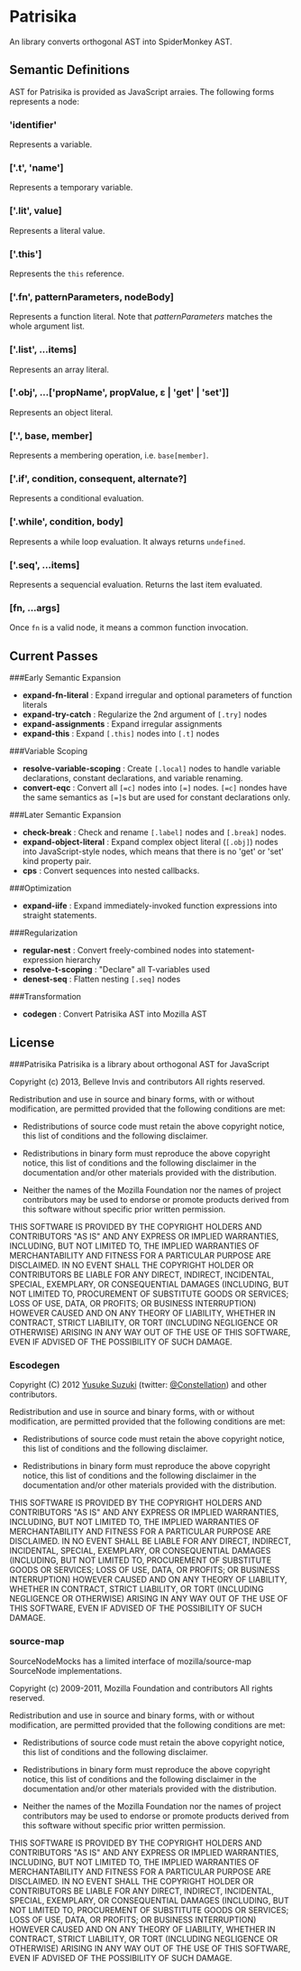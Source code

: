 Patrisika
===================================

An library converts orthogonal AST into SpiderMonkey AST.

Semantic Definitions
-----------------------------------
AST for Patrisika is provided as JavaScript arraies. The following forms represents a node:

### 'identifier'
Represents a variable.
### ['.t', 'name']
Represents a temporary variable.
### ['.lit', value]
Represents a literal value.
### ['.this']
Represents the `this` reference.
### ['.fn', patternParameters, nodeBody]
Represents a function literal. Note that *patternParameters* matches the whole argument list.
### ['.list', ...items]
Represents an array literal.
### ['.obj', ...['propName', propValue, ε | 'get' | 'set']]
Represents an object literal.
### ['.', base, member]
Represents a membering operation, i.e. `base[member]`.
### ['.if', condition, consequent, alternate?]
Represents a conditional evaluation.
### ['.while', condition, body]
Represents a while loop evaluation. It always returns `undefined`.
### ['.seq', ...items]
Represents a sequencial evaluation. Returns the last item evaluated.
### [fn, ...args]
Once `fn` is a valid node, it means a common function invocation.

Current Passes
-----------------------------------

###Early Semantic Expansion
- **expand-fn-literal** : Expand irregular and optional parameters of function literals
- **expand-try-catch** : Regularize the 2nd argument of `[.try]` nodes
- **expand-assignments** : Expand irregular assignments
- **expand-this** : Expand `[.this]` nodes into `[.t]` nodes

###Variable Scoping
- **resolve-variable-scoping** : Create `[.local]` nodes to handle variable declarations, constant declarations, and variable renaming.
- **convert-eqc** : Convert all `[=c]` nodes into `[=]` nodes. `[=c]` nondes have the same semantics as `[=]`s but are used for constant declarations only.

###Later Semantic Expansion
- **check-break** : Check and rename `[.label]` nodes and `[.break]` nodes.
- **expand-object-literal** : Expand complex object literal (`[.obj]`) nodes into JavaScript-style nodes, which means that there is no 'get' or 'set' kind property pair.
- **cps** : Convert sequences into nested callbacks.

###Optimization
- **expand-iife** : Expand immediately-invoked function expressions into straight statements.

###Regularization

- **regular-nest** : Convert freely-combined nodes into statement-expression hierarchy
- **resolve-t-scoping** : "Declare" all T-variables used
- **denest-seq** : Flatten nesting `[.seq]` nodes

###Transformation
- **codegen** : Convert Patrisika AST into Mozilla AST

License
-----------------------------------
###Patrisika
Patrisika is a library about orthogonal AST for JavaScript

Copyright (c) 2013, Belleve Invis and contributors
All rights reserved.

Redistribution and use in source and binary forms, with or without
modification, are permitted provided that the following conditions are met:

* Redistributions of source code must retain the above copyright notice, this
  list of conditions and the following disclaimer.

* Redistributions in binary form must reproduce the above copyright notice,
  this list of conditions and the following disclaimer in the documentation
  and/or other materials provided with the distribution.

* Neither the names of the Mozilla Foundation nor the names of project
  contributors may be used to endorse or promote products derived from this
  software without specific prior written permission.

THIS SOFTWARE IS PROVIDED BY THE COPYRIGHT HOLDERS AND CONTRIBUTORS "AS IS" AND
ANY EXPRESS OR IMPLIED WARRANTIES, INCLUDING, BUT NOT LIMITED TO, THE IMPLIED
WARRANTIES OF MERCHANTABILITY AND FITNESS FOR A PARTICULAR PURPOSE ARE
DISCLAIMED. IN NO EVENT SHALL THE COPYRIGHT HOLDER OR CONTRIBUTORS BE LIABLE
FOR ANY DIRECT, INDIRECT, INCIDENTAL, SPECIAL, EXEMPLARY, OR CONSEQUENTIAL
DAMAGES (INCLUDING, BUT NOT LIMITED TO, PROCUREMENT OF SUBSTITUTE GOODS OR
SERVICES; LOSS OF USE, DATA, OR PROFITS; OR BUSINESS INTERRUPTION) HOWEVER
CAUSED AND ON ANY THEORY OF LIABILITY, WHETHER IN CONTRACT, STRICT LIABILITY,
OR TORT (INCLUDING NEGLIGENCE OR OTHERWISE) ARISING IN ANY WAY OUT OF THE USE
OF THIS SOFTWARE, EVEN IF ADVISED OF THE POSSIBILITY OF SUCH DAMAGE.
### Escodegen

Copyright (C) 2012 [Yusuke Suzuki](http://github.com/Constellation)
 (twitter: [@Constellation](http://twitter.com/Constellation)) and other contributors.

Redistribution and use in source and binary forms, with or without
modification, are permitted provided that the following conditions are met:

  * Redistributions of source code must retain the above copyright
    notice, this list of conditions and the following disclaimer.

  * Redistributions in binary form must reproduce the above copyright
    notice, this list of conditions and the following disclaimer in the
    documentation and/or other materials provided with the distribution.

THIS SOFTWARE IS PROVIDED BY THE COPYRIGHT HOLDERS AND CONTRIBUTORS "AS IS"
AND ANY EXPRESS OR IMPLIED WARRANTIES, INCLUDING, BUT NOT LIMITED TO, THE
IMPLIED WARRANTIES OF MERCHANTABILITY AND FITNESS FOR A PARTICULAR PURPOSE
ARE DISCLAIMED. IN NO EVENT SHALL <COPYRIGHT HOLDER> BE LIABLE FOR ANY
DIRECT, INDIRECT, INCIDENTAL, SPECIAL, EXEMPLARY, OR CONSEQUENTIAL DAMAGES
(INCLUDING, BUT NOT LIMITED TO, PROCUREMENT OF SUBSTITUTE GOODS OR SERVICES;
LOSS OF USE, DATA, OR PROFITS; OR BUSINESS INTERRUPTION) HOWEVER CAUSED AND
ON ANY THEORY OF LIABILITY, WHETHER IN CONTRACT, STRICT LIABILITY, OR TORT
(INCLUDING NEGLIGENCE OR OTHERWISE) ARISING IN ANY WAY OUT OF THE USE OF
THIS SOFTWARE, EVEN IF ADVISED OF THE POSSIBILITY OF SUCH DAMAGE.

### source-map

SourceNodeMocks has a limited interface of mozilla/source-map SourceNode implementations.

Copyright (c) 2009-2011, Mozilla Foundation and contributors
All rights reserved.

Redistribution and use in source and binary forms, with or without
modification, are permitted provided that the following conditions are met:

* Redistributions of source code must retain the above copyright notice, this
  list of conditions and the following disclaimer.

* Redistributions in binary form must reproduce the above copyright notice,
  this list of conditions and the following disclaimer in the documentation
  and/or other materials provided with the distribution.

* Neither the names of the Mozilla Foundation nor the names of project
  contributors may be used to endorse or promote products derived from this
  software without specific prior written permission.

THIS SOFTWARE IS PROVIDED BY THE COPYRIGHT HOLDERS AND CONTRIBUTORS "AS IS" AND
ANY EXPRESS OR IMPLIED WARRANTIES, INCLUDING, BUT NOT LIMITED TO, THE IMPLIED
WARRANTIES OF MERCHANTABILITY AND FITNESS FOR A PARTICULAR PURPOSE ARE
DISCLAIMED. IN NO EVENT SHALL THE COPYRIGHT HOLDER OR CONTRIBUTORS BE LIABLE
FOR ANY DIRECT, INDIRECT, INCIDENTAL, SPECIAL, EXEMPLARY, OR CONSEQUENTIAL
DAMAGES (INCLUDING, BUT NOT LIMITED TO, PROCUREMENT OF SUBSTITUTE GOODS OR
SERVICES; LOSS OF USE, DATA, OR PROFITS; OR BUSINESS INTERRUPTION) HOWEVER
CAUSED AND ON ANY THEORY OF LIABILITY, WHETHER IN CONTRACT, STRICT LIABILITY,
OR TORT (INCLUDING NEGLIGENCE OR OTHERWISE) ARISING IN ANY WAY OUT OF THE USE
OF THIS SOFTWARE, EVEN IF ADVISED OF THE POSSIBILITY OF SUCH DAMAGE.